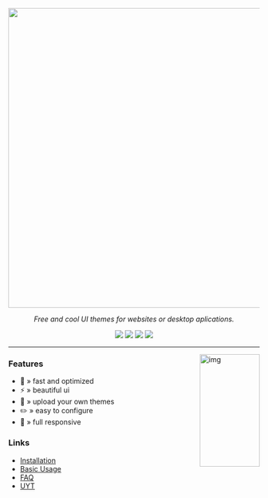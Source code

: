 

<div align="center">

<a href="https://ZapperUI.app/"><img src="https://imgur.com/MOF31Cu.png" width="600px"></a>

*Free and cool UI themes for websites or desktop aplications.*

</div>


<div align="center"
<a href="https://github.com/ZapperUI/ZapperUI/releases/latest"><img src="https://img.shields.io/github/release/ZapperUI/ZapperUI/all.svg?colorB=97CA00?label=version"></a>
  <a href="https://github.com/ZapperUI/ZapperUI/releases"><img src="https://img.shields.io/github/downloads/ZapperUI/ZapperUI/total.svg?colorB=97CA00"></a>
  <a href="https://discord.gg/VnevqPp2Rr"><img src="https://img.shields.io/discord/1073929284797870140?label=chat&logo=discord&logoColor=discord"></a>
  <a href="https://www.reddit.com/r/ZapperUI"><img src="https://img.shields.io/reddit/subreddit-subscribers/ZapperUI?logo=reddit"></a>
</div>

---



<img src="https://i.imgur.com/c9R627h.png" alt="img" align="right" width="120px" height="225px">  

### Features

- 🚀 » fast and optimized
- ⚡ » beautiful ui
- 🦎 » upload your own themes
- ✏️ » easy to configure
- 🍻 » full responsive



### Links
- [Installation](zapperui.lu/install)
- [Basic Usage](zapperui.lu/forums/basic-usage)
- [FAQ](https://zapperui.lu/FAQ)
- [UYT](https://i.imgur.com/CAFKNYJ.png)
